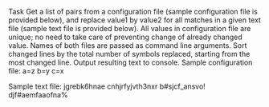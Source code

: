 Task
Get a list of pairs from a configuration file (sample configuration file is provided below), and replace value1 by value2 for all matches in a given text file (sample text file is provided below).
All values in configuration file are unique; no need to take care of preventing change of already changed value. Names of both files are passed as command line arguments. 
Sort changed lines by the total number of symbols replaced, starting from the most changed line. Output resulting text to console.
Sample configuration file:
a=z
b=y
c=x

Sample text file:
jgrebk6hnae
cnhjrfyjvth3nxr
b#sjcf_ansvo!
djf#aemfaaofna%
